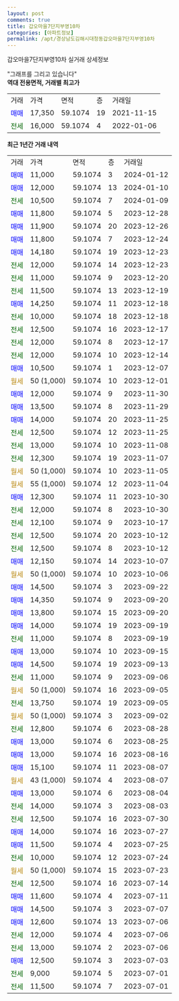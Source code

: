 ```yaml
---
layout: post
comments: true
title: 갑오마을7단지부영10차
categories: [아파트정보]
permalink: /apt/경상남도김해시대청동갑오마을7단지부영10차
---
```


갑오마을7단지부영10차 실거래 상세정보

<script type="text/javascript">
  google.charts.load('current', {'packages':['line', 'corechart']});
  google.charts.setOnLoadCallback(drawChart);

  function drawChart() {
    var data = new google.visualization.DataTable();
    data.addColumn('date', '거래일');
    data.addColumn('number', "매매");
    data.addColumn('number', "전세");
    data.addColumn('number', "전매");

    data.addRows([[new Date(Date.parse("2024-01-12")), 11000, null, null], [new Date(Date.parse("2024-01-10")), 12000, null, null], [new Date(Date.parse("2024-01-09")), null, 10500, null], [new Date(Date.parse("2023-12-28")), 11800, null, null], [new Date(Date.parse("2023-12-26")), 11900, null, null], [new Date(Date.parse("2023-12-24")), 11800, null, null], [new Date(Date.parse("2023-12-23")), 14180, null, null], [new Date(Date.parse("2023-12-23")), null, 12000, null], [new Date(Date.parse("2023-12-20")), null, 11000, null], [new Date(Date.parse("2023-12-19")), null, 11500, null], [new Date(Date.parse("2023-12-18")), 14250, null, null], [new Date(Date.parse("2023-12-18")), null, 10000, null], [new Date(Date.parse("2023-12-17")), null, 12500, null], [new Date(Date.parse("2023-12-17")), null, 12000, null], [new Date(Date.parse("2023-12-14")), null, 12000, null], [new Date(Date.parse("2023-12-07")), 10500, null, null], [new Date(Date.parse("2023-12-01")), null, null, null], [new Date(Date.parse("2023-11-30")), 12000, null, null], [new Date(Date.parse("2023-11-29")), 13500, null, null], [new Date(Date.parse("2023-11-25")), 14000, null, null], [new Date(Date.parse("2023-11-25")), null, 12500, null], [new Date(Date.parse("2023-11-08")), null, 13000, null], [new Date(Date.parse("2023-11-07")), null, 12300, null], [new Date(Date.parse("2023-11-05")), null, null, null], [new Date(Date.parse("2023-11-04")), null, null, null], [new Date(Date.parse("2023-10-30")), 12300, null, null], [new Date(Date.parse("2023-10-30")), null, 12000, null], [new Date(Date.parse("2023-10-17")), null, 12100, null], [new Date(Date.parse("2023-10-12")), null, 12500, null], [new Date(Date.parse("2023-10-12")), null, 12500, null], [new Date(Date.parse("2023-10-07")), 12150, null, null], [new Date(Date.parse("2023-10-06")), null, null, null], [new Date(Date.parse("2023-09-22")), 14500, null, null], [new Date(Date.parse("2023-09-20")), 14350, null, null], [new Date(Date.parse("2023-09-20")), 13800, null, null], [new Date(Date.parse("2023-09-19")), 14000, null, null], [new Date(Date.parse("2023-09-19")), null, 11000, null], [new Date(Date.parse("2023-09-15")), 13000, null, null], [new Date(Date.parse("2023-09-13")), 14500, null, null], [new Date(Date.parse("2023-09-06")), null, 11000, null], [new Date(Date.parse("2023-09-05")), null, null, null], [new Date(Date.parse("2023-09-05")), null, 13750, null], [new Date(Date.parse("2023-09-02")), null, null, null], [new Date(Date.parse("2023-08-28")), null, 12800, null], [new Date(Date.parse("2023-08-25")), 13000, null, null], [new Date(Date.parse("2023-08-16")), 13000, null, null], [new Date(Date.parse("2023-08-07")), 15100, null, null], [new Date(Date.parse("2023-08-07")), null, null, null], [new Date(Date.parse("2023-08-04")), 13000, null, null], [new Date(Date.parse("2023-08-03")), null, 14000, null], [new Date(Date.parse("2023-07-30")), null, 12500, null], [new Date(Date.parse("2023-07-27")), 14000, null, null], [new Date(Date.parse("2023-07-25")), 11500, null, null], [new Date(Date.parse("2023-07-24")), null, 10000, null], [new Date(Date.parse("2023-07-23")), null, null, null], [new Date(Date.parse("2023-07-14")), null, 12500, null], [new Date(Date.parse("2023-07-11")), 11600, null, null], [new Date(Date.parse("2023-07-07")), 14500, null, null], [new Date(Date.parse("2023-07-06")), 12600, null, null], [new Date(Date.parse("2023-07-06")), null, 12000, null], [new Date(Date.parse("2023-07-06")), null, 13000, null], [new Date(Date.parse("2023-07-03")), 12500, null, null], [new Date(Date.parse("2023-07-01")), null, 9000, null], [new Date(Date.parse("2023-07-01")), null, 11500, null]]);

    var options = {
      hAxis: {
        format: 'yyyy/MM/dd'
      },    
      lineWidth: 0,
      pointsVisible: true,    
      title: '최근 1년간 유형별 실거래가 분포',
      legend: { position: 'bottom' }
    };

    var formatter = new google.visualization.NumberFormat({pattern:'###,###'} );
    formatter.format(data, 1);
    formatter.format(data, 2);
    
    setTimeout(function() {
        var chart = new google.visualization.LineChart(document.getElementById('columnchart_material'));
        chart.draw(data, (options));
        document.getElementById('loading').style.display = 'none';
    }, 200);
  }
</script>


<div id="loading" style="z-index:20; display: block; margin-left: 0px">"그래프를 그리고 있습니다"</div>
<div id="columnchart_material" style="width: 95%; margin-left: 0px; display: block"></div>
<!-- contents start -->
<b>역대 전용면적, 거래별 최고가</b>
<table class="sortable">
    <tr>
      <td>거래</td>
      <td>가격</td>
      <td>면적</td>
      <td>층</td>
      <td>거래일</td>
    </tr>
        <tr>
          <td><a style="color: blue">매매</a></td>
          <td>17,350</td>
          <td>59.1074</td>
          <td>19</td>
          <td>2021-11-15</td>
        </tr>        
        <tr>
              <td><a style="color: darkgreen">전세</a></td>
              <td>16,000</td>
              <td>59.1074</td>
              <td>4</td>
              <td>2022-01-06</td>
            </tr>        
    
</table>

<b>최근 1년간 거래 내역</b>

<table class="sortable">
    <tr>
      <td>거래</td>
      <td>가격</td>
      <td>면적</td>
      <td>층</td>
      <td>거래일</td>
    </tr>
    <tr>
      <td><a style="color: blue">매매</a></td>
      <td>11,000</td>
      <td>59.1074</td>
      <td>3</td>
      <td>2024-01-12</td>
    </tr>          <tr>
      <td><a style="color: blue">매매</a></td>
      <td>12,000</td>
      <td>59.1074</td>
      <td>13</td>
      <td>2024-01-10</td>
    </tr>          <tr>
      <td><a style="color: darkgreen">전세</a></td>
      <td>10,500</td>
      <td>59.1074</td>
      <td>7</td>
      <td>2024-01-09</td>
    </tr>          <tr>
      <td><a style="color: blue">매매</a></td>
      <td>11,800</td>
      <td>59.1074</td>
      <td>5</td>
      <td>2023-12-28</td>
    </tr>          <tr>
      <td><a style="color: blue">매매</a></td>
      <td>11,900</td>
      <td>59.1074</td>
      <td>20</td>
      <td>2023-12-26</td>
    </tr>          <tr>
      <td><a style="color: blue">매매</a></td>
      <td>11,800</td>
      <td>59.1074</td>
      <td>7</td>
      <td>2023-12-24</td>
    </tr>          <tr>
      <td><a style="color: blue">매매</a></td>
      <td>14,180</td>
      <td>59.1074</td>
      <td>19</td>
      <td>2023-12-23</td>
    </tr>          <tr>
      <td><a style="color: darkgreen">전세</a></td>
      <td>12,000</td>
      <td>59.1074</td>
      <td>14</td>
      <td>2023-12-23</td>
    </tr>          <tr>
      <td><a style="color: darkgreen">전세</a></td>
      <td>11,000</td>
      <td>59.1074</td>
      <td>9</td>
      <td>2023-12-20</td>
    </tr>          <tr>
      <td><a style="color: darkgreen">전세</a></td>
      <td>11,500</td>
      <td>59.1074</td>
      <td>13</td>
      <td>2023-12-19</td>
    </tr>          <tr>
      <td><a style="color: blue">매매</a></td>
      <td>14,250</td>
      <td>59.1074</td>
      <td>11</td>
      <td>2023-12-18</td>
    </tr>          <tr>
      <td><a style="color: darkgreen">전세</a></td>
      <td>10,000</td>
      <td>59.1074</td>
      <td>18</td>
      <td>2023-12-18</td>
    </tr>          <tr>
      <td><a style="color: darkgreen">전세</a></td>
      <td>12,500</td>
      <td>59.1074</td>
      <td>16</td>
      <td>2023-12-17</td>
    </tr>          <tr>
      <td><a style="color: darkgreen">전세</a></td>
      <td>12,000</td>
      <td>59.1074</td>
      <td>8</td>
      <td>2023-12-17</td>
    </tr>          <tr>
      <td><a style="color: darkgreen">전세</a></td>
      <td>12,000</td>
      <td>59.1074</td>
      <td>10</td>
      <td>2023-12-14</td>
    </tr>          <tr>
      <td><a style="color: blue">매매</a></td>
      <td>10,500</td>
      <td>59.1074</td>
      <td>1</td>
      <td>2023-12-07</td>
    </tr>          <tr>
      <td><a style="color: darkgoldenrod">월세</a></td>
      <td>50 (1,000)</td>
      <td>59.1074</td>
      <td>10</td>
      <td>2023-12-01</td>
    </tr>          <tr>
      <td><a style="color: blue">매매</a></td>
      <td>12,000</td>
      <td>59.1074</td>
      <td>9</td>
      <td>2023-11-30</td>
    </tr>          <tr>
      <td><a style="color: blue">매매</a></td>
      <td>13,500</td>
      <td>59.1074</td>
      <td>8</td>
      <td>2023-11-29</td>
    </tr>          <tr>
      <td><a style="color: blue">매매</a></td>
      <td>14,000</td>
      <td>59.1074</td>
      <td>20</td>
      <td>2023-11-25</td>
    </tr>          <tr>
      <td><a style="color: darkgreen">전세</a></td>
      <td>12,500</td>
      <td>59.1074</td>
      <td>12</td>
      <td>2023-11-25</td>
    </tr>          <tr>
      <td><a style="color: darkgreen">전세</a></td>
      <td>13,000</td>
      <td>59.1074</td>
      <td>10</td>
      <td>2023-11-08</td>
    </tr>          <tr>
      <td><a style="color: darkgreen">전세</a></td>
      <td>12,300</td>
      <td>59.1074</td>
      <td>19</td>
      <td>2023-11-07</td>
    </tr>          <tr>
      <td><a style="color: darkgoldenrod">월세</a></td>
      <td>50 (1,000)</td>
      <td>59.1074</td>
      <td>10</td>
      <td>2023-11-05</td>
    </tr>          <tr>
      <td><a style="color: darkgoldenrod">월세</a></td>
      <td>55 (1,000)</td>
      <td>59.1074</td>
      <td>12</td>
      <td>2023-11-04</td>
    </tr>          <tr>
      <td><a style="color: blue">매매</a></td>
      <td>12,300</td>
      <td>59.1074</td>
      <td>11</td>
      <td>2023-10-30</td>
    </tr>          <tr>
      <td><a style="color: darkgreen">전세</a></td>
      <td>12,000</td>
      <td>59.1074</td>
      <td>8</td>
      <td>2023-10-30</td>
    </tr>          <tr>
      <td><a style="color: darkgreen">전세</a></td>
      <td>12,100</td>
      <td>59.1074</td>
      <td>9</td>
      <td>2023-10-17</td>
    </tr>          <tr>
      <td><a style="color: darkgreen">전세</a></td>
      <td>12,500</td>
      <td>59.1074</td>
      <td>20</td>
      <td>2023-10-12</td>
    </tr>          <tr>
      <td><a style="color: darkgreen">전세</a></td>
      <td>12,500</td>
      <td>59.1074</td>
      <td>8</td>
      <td>2023-10-12</td>
    </tr>          <tr>
      <td><a style="color: blue">매매</a></td>
      <td>12,150</td>
      <td>59.1074</td>
      <td>14</td>
      <td>2023-10-07</td>
    </tr>          <tr>
      <td><a style="color: darkgoldenrod">월세</a></td>
      <td>50 (1,000)</td>
      <td>59.1074</td>
      <td>10</td>
      <td>2023-10-06</td>
    </tr>          <tr>
      <td><a style="color: blue">매매</a></td>
      <td>14,500</td>
      <td>59.1074</td>
      <td>3</td>
      <td>2023-09-22</td>
    </tr>          <tr>
      <td><a style="color: blue">매매</a></td>
      <td>14,350</td>
      <td>59.1074</td>
      <td>9</td>
      <td>2023-09-20</td>
    </tr>          <tr>
      <td><a style="color: blue">매매</a></td>
      <td>13,800</td>
      <td>59.1074</td>
      <td>15</td>
      <td>2023-09-20</td>
    </tr>          <tr>
      <td><a style="color: blue">매매</a></td>
      <td>14,000</td>
      <td>59.1074</td>
      <td>19</td>
      <td>2023-09-19</td>
    </tr>          <tr>
      <td><a style="color: darkgreen">전세</a></td>
      <td>11,000</td>
      <td>59.1074</td>
      <td>8</td>
      <td>2023-09-19</td>
    </tr>          <tr>
      <td><a style="color: blue">매매</a></td>
      <td>13,000</td>
      <td>59.1074</td>
      <td>10</td>
      <td>2023-09-15</td>
    </tr>          <tr>
      <td><a style="color: blue">매매</a></td>
      <td>14,500</td>
      <td>59.1074</td>
      <td>19</td>
      <td>2023-09-13</td>
    </tr>          <tr>
      <td><a style="color: darkgreen">전세</a></td>
      <td>11,000</td>
      <td>59.1074</td>
      <td>9</td>
      <td>2023-09-06</td>
    </tr>          <tr>
      <td><a style="color: darkgoldenrod">월세</a></td>
      <td>50 (1,000)</td>
      <td>59.1074</td>
      <td>16</td>
      <td>2023-09-05</td>
    </tr>          <tr>
      <td><a style="color: darkgreen">전세</a></td>
      <td>13,750</td>
      <td>59.1074</td>
      <td>19</td>
      <td>2023-09-05</td>
    </tr>          <tr>
      <td><a style="color: darkgoldenrod">월세</a></td>
      <td>50 (1,000)</td>
      <td>59.1074</td>
      <td>3</td>
      <td>2023-09-02</td>
    </tr>          <tr>
      <td><a style="color: darkgreen">전세</a></td>
      <td>12,800</td>
      <td>59.1074</td>
      <td>6</td>
      <td>2023-08-28</td>
    </tr>          <tr>
      <td><a style="color: blue">매매</a></td>
      <td>13,000</td>
      <td>59.1074</td>
      <td>6</td>
      <td>2023-08-25</td>
    </tr>          <tr>
      <td><a style="color: blue">매매</a></td>
      <td>13,000</td>
      <td>59.1074</td>
      <td>16</td>
      <td>2023-08-16</td>
    </tr>          <tr>
      <td><a style="color: blue">매매</a></td>
      <td>15,100</td>
      <td>59.1074</td>
      <td>11</td>
      <td>2023-08-07</td>
    </tr>          <tr>
      <td><a style="color: darkgoldenrod">월세</a></td>
      <td>43 (1,000)</td>
      <td>59.1074</td>
      <td>4</td>
      <td>2023-08-07</td>
    </tr>          <tr>
      <td><a style="color: blue">매매</a></td>
      <td>13,000</td>
      <td>59.1074</td>
      <td>6</td>
      <td>2023-08-04</td>
    </tr>          <tr>
      <td><a style="color: darkgreen">전세</a></td>
      <td>14,000</td>
      <td>59.1074</td>
      <td>3</td>
      <td>2023-08-03</td>
    </tr>          <tr>
      <td><a style="color: darkgreen">전세</a></td>
      <td>12,500</td>
      <td>59.1074</td>
      <td>16</td>
      <td>2023-07-30</td>
    </tr>          <tr>
      <td><a style="color: blue">매매</a></td>
      <td>14,000</td>
      <td>59.1074</td>
      <td>16</td>
      <td>2023-07-27</td>
    </tr>          <tr>
      <td><a style="color: blue">매매</a></td>
      <td>11,500</td>
      <td>59.1074</td>
      <td>4</td>
      <td>2023-07-25</td>
    </tr>          <tr>
      <td><a style="color: darkgreen">전세</a></td>
      <td>10,000</td>
      <td>59.1074</td>
      <td>12</td>
      <td>2023-07-24</td>
    </tr>          <tr>
      <td><a style="color: darkgoldenrod">월세</a></td>
      <td>50 (1,000)</td>
      <td>59.1074</td>
      <td>15</td>
      <td>2023-07-23</td>
    </tr>          <tr>
      <td><a style="color: darkgreen">전세</a></td>
      <td>12,500</td>
      <td>59.1074</td>
      <td>16</td>
      <td>2023-07-14</td>
    </tr>          <tr>
      <td><a style="color: blue">매매</a></td>
      <td>11,600</td>
      <td>59.1074</td>
      <td>4</td>
      <td>2023-07-11</td>
    </tr>          <tr>
      <td><a style="color: blue">매매</a></td>
      <td>14,500</td>
      <td>59.1074</td>
      <td>3</td>
      <td>2023-07-07</td>
    </tr>          <tr>
      <td><a style="color: blue">매매</a></td>
      <td>12,600</td>
      <td>59.1074</td>
      <td>13</td>
      <td>2023-07-06</td>
    </tr>          <tr>
      <td><a style="color: darkgreen">전세</a></td>
      <td>12,000</td>
      <td>59.1074</td>
      <td>4</td>
      <td>2023-07-06</td>
    </tr>          <tr>
      <td><a style="color: darkgreen">전세</a></td>
      <td>13,000</td>
      <td>59.1074</td>
      <td>2</td>
      <td>2023-07-06</td>
    </tr>          <tr>
      <td><a style="color: blue">매매</a></td>
      <td>12,500</td>
      <td>59.1074</td>
      <td>3</td>
      <td>2023-07-03</td>
    </tr>          <tr>
      <td><a style="color: darkgreen">전세</a></td>
      <td>9,000</td>
      <td>59.1074</td>
      <td>5</td>
      <td>2023-07-01</td>
    </tr>          <tr>
      <td><a style="color: darkgreen">전세</a></td>
      <td>11,500</td>
      <td>59.1074</td>
      <td>7</td>
      <td>2023-07-01</td>
    </tr>      </table>
<!-- contents end -->    

